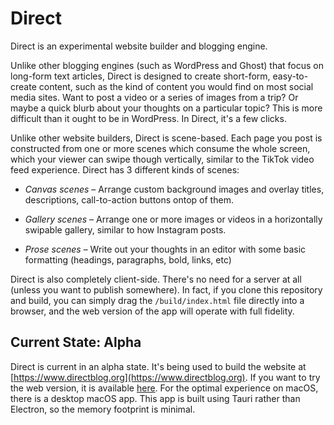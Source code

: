 
# Direct

Direct is an experimental website builder and blogging engine.

Unlike other blogging engines (such as WordPress and Ghost) that focus on long-form text articles, Direct is designed to create short-form, easy-to-create content, such as the kind of content you would find on most social media sites. Want to post a video or a series of images from a trip? Or maybe a quick blurb about your thoughts on a particular topic? This is more difficult than it ought to be in WordPress. In Direct, it's a few clicks.

Unlike other website builders, Direct is scene-based. Each page you post is constructed from one or more scenes which consume the whole screen, which your viewer can swipe though vertically, similar to the TikTok video feed experience. Direct has 3 different kinds of scenes:

- *Canvas scenes* – Arrange custom background images and overlay titles, descriptions, call-to-action buttons ontop of them.

- *Gallery scenes* – Arrange one or more images or videos in a horizontally swipable gallery, similar to how Instagram posts.

- *Prose scenes* – Write out your thoughts in an editor with some basic formatting (headings, paragraphs, bold, links, etc)

Direct is also completely client-side. There's no need for a server at all (unless you want to publish somewhere). In fact, if you clone this repository and build, you can simply drag the `/build/index.html` file directly into a browser, and the web version of the app will operate with full fidelity.

## Current State: Alpha

Direct is current in an alpha state. It's being used to build the website at [https://www.directblog.org](https://www.directblog.org). If you want to try the web version, it is available [here](https://app.directblog.org). For the optimal experience on macOS, there is a desktop macOS app. This app is built using Tauri rather than Electron, so the memory footprint is minimal.
